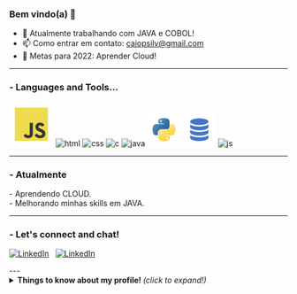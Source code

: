 ### Bem vindo(a)  👋



- 💬 Atualmente trabalhando com JAVA e COBOL!
- 📫 Como entrar em contato: caiopsilv@gmail.com
- 🔭 Metas para 2022: Aprender Cloud!
---

### - Languages and Tools...

<p align="left">

  <!-- For more icons please follow  https://github.com/MikeCodesDotNET/ColoredBadges -->
  
  
  <img src="https://raw.githubusercontent.com/github/explore/80688e429a7d4ef2fca1e82350fe8e3517d3494d/topics/javascript/javascript.png" alt="js" width="60" height="60" style="padding:10px;"/>
  <img src="https://devicons.github.io/devicon/devicon.git/icons/html5/html5-plain.svg" alt="html" width="60" height="60"/>
  <img src="https://devicons.github.io/devicon/devicon.git/icons/css3/css3-plain.svg" alt="css" width="60" height="60"/>
  <img src="https://devicons.github.io/devicon/devicon.git/icons/c/c-plain.svg" alt="c" width="60" height="60"/>
  <img src="https://devicons.github.io/devicon/devicon.git/icons/java/java-plain.svg" alt="java" width="60" height="60"/>
  <img src="https://raw.githubusercontent.com/github/explore/80688e429a7d4ef2fca1e82350fe8e3517d3494d/topics/python/python.png" alt="python" width="60" height="60"/>
  <img src="https://raw.githubusercontent.com/github/explore/80688e429a7d4ef2fca1e82350fe8e3517d3494d/topics/sql/sql.png" alt="sql" width="60" height="60"/>
  <img src="http://simpleicons.org/icons/visualstudiocode.svg" alt="js" width="40" height="40"/>
</p>

---

### - Atualmente

<p align="left">
- Aprendendo CLOUD.<br>
- Melhorando minhas skills em JAVA.<br>  
  </p>

---
### - Let's connect and chat!



<p align="left">
  <a href="https://www.linkedin.com/in/caio-silva-5a9b21178/" target="_blank"><img src="http://simpleicons.org/icons/linkedin.svg"  width="60px" height="60px" padding="30px" alt="LinkedIn"></a> &nbsp
  <a href="https://api.whatsapp.com/send?phone=+11999883253" target="_blank"><img src="http://simpleicons.org/icons/whatsapp.svg" width="60px" height="60px" alt="LinkedIn"></a> 

</p>
---



<details>
  <summary> <b> Things to know about my profile! </b> <i>(click to expand!)</i> </summary>
  
![Caio's github stats](https://github-readme-stats.vercel.app/api?username=CaioSilva88&show_icons=true&theme=radical)

![Top Langs](https://github-readme-stats.vercel.app/api/top-langs/?username=CaioSilva88&layout=compact)
</details>






<!--
**CaioSilva88/CaioSilva88** is a ✨ _special_ ✨ repository because its `README.md` (this file) appears on your GitHub profile.

  https://devicons.github.io/devicon/devicon.git/icons/java/java-plain.svg
  <img src="https://github.com/MikeCodesDotNET/ColoredBadges/blob/master/png/dev/languages/html.png" alt="html" style="vertical-align:top; margin:4px">
  <img src="https://github.com/MikeCodesDotNET/ColoredBadges/blob/master/png/dev/languages/css3.png" alt="css" style="vertical-align:top; margin:4px">
  <img src="https://github.com/MikeCodesDotNET/ColoredBadges/blob/master/png/dev/languages/python.png" alt="python" style="vertical-align:top; margin:4px">
  <img src="https://github.com/Quadrified/Quadrified/blob/master/assets/svg/dev/languages/java.svg" alt="java" style="vertical-align:top; margin:4px">
  <img src="https://github.com/Quadrified/Quadrified/blob/master/assets/svg/dev/tools/visualstudio_code.svg" alt="vscode" style="vertical-align:top; margin:4px">
  <img src="https://github.com/MikeCodesDotNET/ColoredBadges/blob/master/png/dev/tools/jetbrains_pycharm.png" alt="pycharm" style="vertical-align:top; margin:4px">
  <img src="https://github.com/MikeCodesDotNET/ColoredBadges/blob/master/png/dev/tools/eclipse.png" alt="eclipse" style="vertical-align:top; margin:4px">


- 🔭 I’m 
- 🌱 I’m currently learning ...
- 👯 I’m looking to collaborate on ...
- 🤔 I’m looking for help with ...
- 💬 Ask me about ...
- 📫 How to reach me: ...
- 😄 Pronouns: ...
- ⚡ Fun fact: ...
--ava
